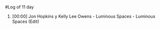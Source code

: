 #Log of 11 day

1. [00:00] Jon Hopkins y Kelly Lee Owens - Luminous Spaces - Luminous Spaces (Edit)
